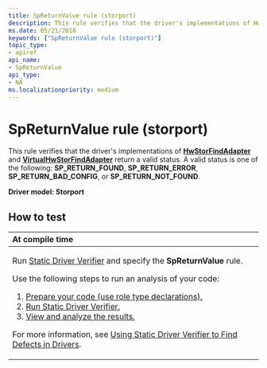 ```yaml
---
title: SpReturnValue rule (storport)
description: This rule verifies that the driver's implementations of HwStorFindAdapter and VirtualHwStorFindAdapter return a valid status. A valid status is one of the following SP\_RETURN\_FOUND, SP\_RETURN\_ERROR, SP\_RETURN\_BAD\_CONFIG, or SP\_RETURN\_NOT\_FOUND.
ms.date: 05/21/2018
keywords: ["SpReturnValue rule (storport)"]
topic_type:
- apiref
api_name:
- SpReturnValue
api_type:
- NA
ms.localizationpriority: medium
---
```


# SpReturnValue rule (storport)


This rule verifies that the driver's implementations of [**HwStorFindAdapter**](/windows-hardware/drivers/ddi/storport/nc-storport-hw_find_adapter) and [**VirtualHwStorFindAdapter**](/windows-hardware/drivers/ddi/storport/nc-storport-virtual_hw_find_adapter) return a valid status. A valid status is one of the following: **SP\_RETURN\_FOUND**, **SP\_RETURN\_ERROR**, **SP\_RETURN\_BAD\_CONFIG**, or **SP\_RETURN\_NOT\_FOUND**.

**Driver model: Storport**

How to test
-----------

<table>
<colgroup>
<col width="100%" />
</colgroup>
<thead>
<tr class="header">
<th align="left">At compile time</th>
</tr>
</thead>
<tbody>
<tr class="odd">
<td align="left"><p>Run <a href="/windows-hardware/drivers/devtest/static-driver-verifier" data-raw-source="[Static Driver Verifier](./static-driver-verifier.md)">Static Driver Verifier</a> and specify the <strong>SpReturnValue</strong> rule.</p>
Use the following steps to run an analysis of your code:
<ol>
<li><a href="/windows-hardware/drivers/devtest/using-static-driver-verifier-to-find-defects-in-drivers#preparing-your-source-code" data-raw-source="[Prepare your code (use role type declarations).](./using-static-driver-verifier-to-find-defects-in-drivers.md#preparing-your-source-code)">Prepare your code (use role type declarations).</a></li>
<li><a href="/windows-hardware/drivers/devtest/using-static-driver-verifier-to-find-defects-in-drivers#running-static-driver-verifier" data-raw-source="[Run Static Driver Verifier.](./using-static-driver-verifier-to-find-defects-in-drivers.md#running-static-driver-verifier)">Run Static Driver Verifier.</a></li>
<li><a href="/windows-hardware/drivers/devtest/using-static-driver-verifier-to-find-defects-in-drivers#viewing-and-analyzing-the-results" data-raw-source="[View and analyze the results.](./using-static-driver-verifier-to-find-defects-in-drivers.md#viewing-and-analyzing-the-results)">View and analyze the results.</a></li>
</ol>
<p>For more information, see <a href="/windows-hardware/drivers/devtest/using-static-driver-verifier-to-find-defects-in-drivers" data-raw-source="[Using Static Driver Verifier to Find Defects in Drivers](./using-static-driver-verifier-to-find-defects-in-drivers.md)">Using Static Driver Verifier to Find Defects in Drivers</a>.</p></td>
</tr>
</tbody>
</table>

